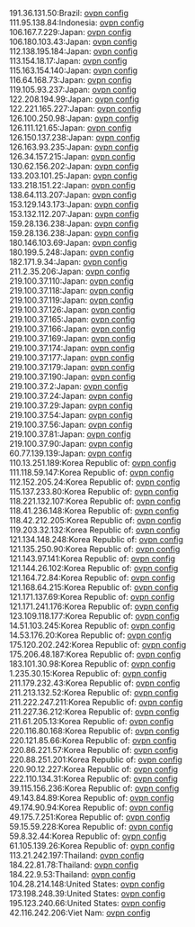 191.36.131.50:Brazil: [ovpn config](vpn/191_36_131_50.ovpn)  
111.95.138.84:Indonesia: [ovpn config](vpn/111_95_138_84.ovpn)  
106.167.7.229:Japan: [ovpn config](vpn/106_167_7_229.ovpn)  
106.180.103.43:Japan: [ovpn config](vpn/106_180_103_43.ovpn)  
112.138.195.184:Japan: [ovpn config](vpn/112_138_195_184.ovpn)  
113.154.18.17:Japan: [ovpn config](vpn/113_154_18_17.ovpn)  
115.163.154.140:Japan: [ovpn config](vpn/115_163_154_140.ovpn)  
116.64.168.73:Japan: [ovpn config](vpn/116_64_168_73.ovpn)  
119.105.93.237:Japan: [ovpn config](vpn/119_105_93_237.ovpn)  
122.208.194.99:Japan: [ovpn config](vpn/122_208_194_99.ovpn)  
122.221.165.227:Japan: [ovpn config](vpn/122_221_165_227.ovpn)  
126.100.250.98:Japan: [ovpn config](vpn/126_100_250_98.ovpn)  
126.111.121.65:Japan: [ovpn config](vpn/126_111_121_65.ovpn)  
126.150.137.238:Japan: [ovpn config](vpn/126_150_137_238.ovpn)  
126.163.93.235:Japan: [ovpn config](vpn/126_163_93_235.ovpn)  
126.34.157.215:Japan: [ovpn config](vpn/126_34_157_215.ovpn)  
130.62.156.202:Japan: [ovpn config](vpn/130_62_156_202.ovpn)  
133.203.101.25:Japan: [ovpn config](vpn/133_203_101_25.ovpn)  
133.218.151.22:Japan: [ovpn config](vpn/133_218_151_22.ovpn)  
138.64.113.207:Japan: [ovpn config](vpn/138_64_113_207.ovpn)  
153.129.143.173:Japan: [ovpn config](vpn/153_129_143_173.ovpn)  
153.132.112.207:Japan: [ovpn config](vpn/153_132_112_207.ovpn)  
159.28.136.238:Japan: [ovpn config](vpn/159_28_136_238.ovpn)  
159.28.136.238:Japan: [ovpn config](vpn/159_28_136_238.ovpn)  
180.146.103.69:Japan: [ovpn config](vpn/180_146_103_69.ovpn)  
180.199.5.248:Japan: [ovpn config](vpn/180_199_5_248.ovpn)  
182.171.9.34:Japan: [ovpn config](vpn/182_171_9_34.ovpn)  
211.2.35.206:Japan: [ovpn config](vpn/211_2_35_206.ovpn)  
219.100.37.110:Japan: [ovpn config](vpn/219_100_37_110.ovpn)  
219.100.37.118:Japan: [ovpn config](vpn/219_100_37_118.ovpn)  
219.100.37.119:Japan: [ovpn config](vpn/219_100_37_119.ovpn)  
219.100.37.126:Japan: [ovpn config](vpn/219_100_37_126.ovpn)  
219.100.37.165:Japan: [ovpn config](vpn/219_100_37_165.ovpn)  
219.100.37.166:Japan: [ovpn config](vpn/219_100_37_166.ovpn)  
219.100.37.169:Japan: [ovpn config](vpn/219_100_37_169.ovpn)  
219.100.37.174:Japan: [ovpn config](vpn/219_100_37_174.ovpn)  
219.100.37.177:Japan: [ovpn config](vpn/219_100_37_177.ovpn)  
219.100.37.179:Japan: [ovpn config](vpn/219_100_37_179.ovpn)  
219.100.37.190:Japan: [ovpn config](vpn/219_100_37_190.ovpn)  
219.100.37.2:Japan: [ovpn config](vpn/219_100_37_2.ovpn)  
219.100.37.24:Japan: [ovpn config](vpn/219_100_37_24.ovpn)  
219.100.37.29:Japan: [ovpn config](vpn/219_100_37_29.ovpn)  
219.100.37.54:Japan: [ovpn config](vpn/219_100_37_54.ovpn)  
219.100.37.56:Japan: [ovpn config](vpn/219_100_37_56.ovpn)  
219.100.37.81:Japan: [ovpn config](vpn/219_100_37_81.ovpn)  
219.100.37.90:Japan: [ovpn config](vpn/219_100_37_90.ovpn)  
60.77.139.139:Japan: [ovpn config](vpn/60_77_139_139.ovpn)  
110.13.251.189:Korea Republic of: [ovpn config](vpn/110_13_251_189.ovpn)  
111.118.59.147:Korea Republic of: [ovpn config](vpn/111_118_59_147.ovpn)  
112.152.205.24:Korea Republic of: [ovpn config](vpn/112_152_205_24.ovpn)  
115.137.233.80:Korea Republic of: [ovpn config](vpn/115_137_233_80.ovpn)  
118.221.132.107:Korea Republic of: [ovpn config](vpn/118_221_132_107.ovpn)  
118.41.236.148:Korea Republic of: [ovpn config](vpn/118_41_236_148.ovpn)  
118.42.212.205:Korea Republic of: [ovpn config](vpn/118_42_212_205.ovpn)  
119.203.32.132:Korea Republic of: [ovpn config](vpn/119_203_32_132.ovpn)  
121.134.148.248:Korea Republic of: [ovpn config](vpn/121_134_148_248.ovpn)  
121.135.250.90:Korea Republic of: [ovpn config](vpn/121_135_250_90.ovpn)  
121.143.97.141:Korea Republic of: [ovpn config](vpn/121_143_97_141.ovpn)  
121.144.26.102:Korea Republic of: [ovpn config](vpn/121_144_26_102.ovpn)  
121.164.72.84:Korea Republic of: [ovpn config](vpn/121_164_72_84.ovpn)  
121.168.64.215:Korea Republic of: [ovpn config](vpn/121_168_64_215.ovpn)  
121.171.137.69:Korea Republic of: [ovpn config](vpn/121_171_137_69.ovpn)  
121.171.241.176:Korea Republic of: [ovpn config](vpn/121_171_241_176.ovpn)  
123.109.118.177:Korea Republic of: [ovpn config](vpn/123_109_118_177.ovpn)  
14.51.103.245:Korea Republic of: [ovpn config](vpn/14_51_103_245.ovpn)  
14.53.176.20:Korea Republic of: [ovpn config](vpn/14_53_176_20.ovpn)  
175.120.202.242:Korea Republic of: [ovpn config](vpn/175_120_202_242.ovpn)  
175.206.48.187:Korea Republic of: [ovpn config](vpn/175_206_48_187.ovpn)  
183.101.30.98:Korea Republic of: [ovpn config](vpn/183_101_30_98.ovpn)  
1.235.30.15:Korea Republic of: [ovpn config](vpn/1_235_30_15.ovpn)  
211.179.232.43:Korea Republic of: [ovpn config](vpn/211_179_232_43.ovpn)  
211.213.132.52:Korea Republic of: [ovpn config](vpn/211_213_132_52.ovpn)  
211.222.247.211:Korea Republic of: [ovpn config](vpn/211_222_247_211.ovpn)  
211.227.36.212:Korea Republic of: [ovpn config](vpn/211_227_36_212.ovpn)  
211.61.205.13:Korea Republic of: [ovpn config](vpn/211_61_205_13.ovpn)  
220.116.80.168:Korea Republic of: [ovpn config](vpn/220_116_80_168.ovpn)  
220.121.85.66:Korea Republic of: [ovpn config](vpn/220_121_85_66.ovpn)  
220.86.221.57:Korea Republic of: [ovpn config](vpn/220_86_221_57.ovpn)  
220.88.251.201:Korea Republic of: [ovpn config](vpn/220_88_251_201.ovpn)  
220.90.12.227:Korea Republic of: [ovpn config](vpn/220_90_12_227.ovpn)  
222.110.134.31:Korea Republic of: [ovpn config](vpn/222_110_134_31.ovpn)  
39.115.156.236:Korea Republic of: [ovpn config](vpn/39_115_156_236.ovpn)  
49.143.84.89:Korea Republic of: [ovpn config](vpn/49_143_84_89.ovpn)  
49.174.90.94:Korea Republic of: [ovpn config](vpn/49_174_90_94.ovpn)  
49.175.7.251:Korea Republic of: [ovpn config](vpn/49_175_7_251.ovpn)  
59.15.59.228:Korea Republic of: [ovpn config](vpn/59_15_59_228.ovpn)  
59.8.32.44:Korea Republic of: [ovpn config](vpn/59_8_32_44.ovpn)  
61.105.139.26:Korea Republic of: [ovpn config](vpn/61_105_139_26.ovpn)  
113.21.242.197:Thailand: [ovpn config](vpn/113_21_242_197.ovpn)  
184.22.81.78:Thailand: [ovpn config](vpn/184_22_81_78.ovpn)  
184.22.9.53:Thailand: [ovpn config](vpn/184_22_9_53.ovpn)  
104.28.214.148:United States: [ovpn config](vpn/104_28_214_148.ovpn)  
173.198.248.39:United States: [ovpn config](vpn/173_198_248_39.ovpn)  
195.123.240.66:United States: [ovpn config](vpn/195_123_240_66.ovpn)  
42.116.242.206:Viet Nam: [ovpn config](vpn/42_116_242_206.ovpn)  
